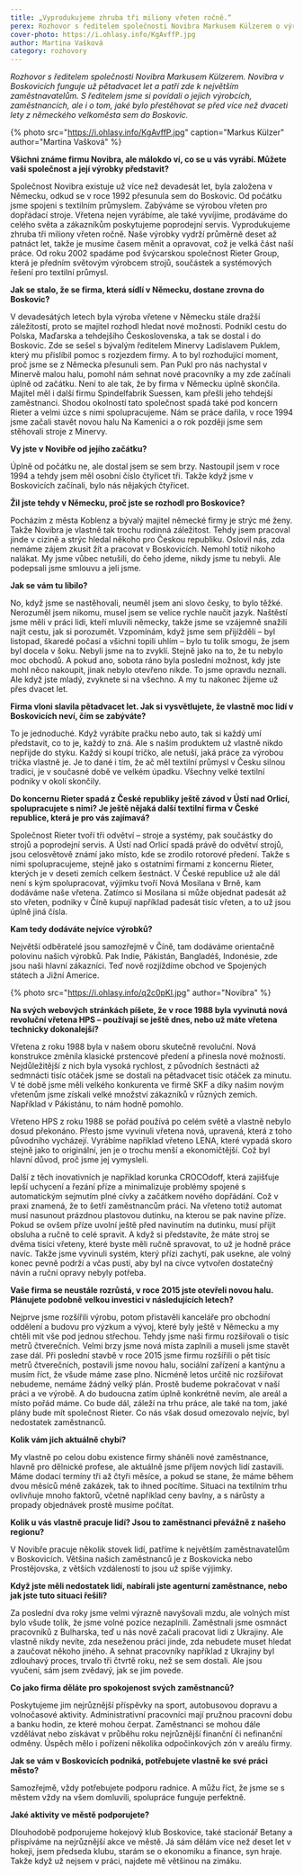 ```yaml
---
title: „Vyprodukujeme zhruba tři miliony vřeten ročně.“
perex: Rozhovor s ředitelem společnosti Novibra Markusem Külzerem o výrobcích, zaměstnancích, ale i o tom, jaké bylo přestěhovat se před více než dvaceti lety z německého velkoměsta sem do Boskovic.
cover-photo: https://i.ohlasy.info/KgAvffP.jpg
author: Martina Vašková
category: rozhovory
---
```


*Rozhovor s ředitelem společnosti Novibra Markusem Külzerem. Novibra v Boskovicích funguje už pětadvacet let a patří zde k největším zaměstnavatelům. S ředitelem jsme si povídali o jejich výrobcích, zaměstnancích, ale i o tom, jaké bylo přestěhovat se před více než dvaceti lety z německého velkoměsta sem do Boskovic.*

{% photo src="https://i.ohlasy.info/KgAvffP.jpg" caption="Markus Külzer" author="Martina Vašková" %}

**Všichni známe firmu Novibra, ale málokdo ví, co se u vás vyrábí. Můžete vaši společnost a její výrobky představit?**

Společnost Novibra existuje už více než devadesát let, byla založena v Německu, odkud se v roce 1992 přesunula sem do Boskovic. Od počátku jsme spojeni s textilním průmyslem. Zabýváme se výrobou vřeten pro dopřádací stroje. Vřetena nejen vyrábíme, ale také vyvíjíme, prodáváme do celého světa a zákazníkům poskytujeme poprodejní servis. Vyprodukujeme zhruba tři miliony vřeten ročně. Naše výrobky vydrží průměrně deset až patnáct let, takže je musíme časem měnit a opravovat, což je velká část naší práce. Od roku 2002 spadáme pod švýcarskou společnost Rieter Group, která je předním světovým výrobcem strojů, součástek a systémových řešení pro textilní průmysl.

**Jak se stalo, že se firma, která sídlí v Německu, dostane zrovna do Boskovic?**

V devadesátých letech byla výroba vřetene v Německu stále dražší záležitostí, proto se majitel rozhodl hledat nové možnosti. Podnikl cestu do Polska, Maďarska a tehdejšího Československa, a tak se dostal i do Boskovic. Zde se sešel s bývalým ředitelem Minervy Ladislavem Puklem, který mu přislíbil pomoc s rozjezdem firmy. A to byl rozhodující moment, proč jsme se z Německa přesunuli sem. Pan Pukl pro nás nachystal v Minervě malou halu, pomohl nám sehnat nové pracovníky a my zde začínali úplně od začátku. Není to ale tak, že by firma v Německu úplně skončila. Majitel měl i další firmu Spindelfabrik Suessen, kam přešli jeho tehdejší zaměstnanci. Shodou okolností tato společnost spadá také pod koncern Rieter a velmi úzce s nimi spolupracujeme. Nám se práce dařila, v roce 1994 jsme začali stavět novou halu Na Kamenici a o rok později jsme sem stěhovali stroje z Minervy.

**Vy jste v Novibře od jejího začátku?**

Úplně od počátku ne, ale dostal jsem se sem brzy. Nastoupil jsem v roce 1994 a tehdy jsem měl osobní číslo čtyřicet tři. Takže když jsme v Boskovicích začínali, bylo nás nějakých čtyřicet.

**Žil jste tehdy v Německu, proč jste se rozhodl pro Boskovice?**

Pocházím z města Koblenz a bývalý majitel německé firmy je strýc mé ženy. Takže Novibra je vlastně tak trochu rodinná záležitost. Tehdy jsem pracoval jinde v cizině a strýc hledal někoho pro Českou republiku. Oslovil nás, zda nemáme zájem zkusit žít a pracovat v Boskovicích. Nemohl totiž nikoho nalákat. My jsme vůbec netušili, do čeho jdeme, nikdy jsme tu nebyli. Ale podepsali jsme smlouvu a jeli jsme.

**Jak se vám tu líbilo?**

No, když jsme se nastěhovali, neuměl jsem ani slovo česky, to bylo těžké. Nerozuměl jsem nikomu, musel jsem se velice rychle naučit jazyk. Naštěstí jsme měli v práci lidi, kteří mluvili německy, takže jsme se vzájemně snažili najít cestu, jak si porozumět. Vzpomínám, když jsme sem přijížděli – byl listopad, škaredé počasí a všichni topili uhlím – bylo tu tolik smogu, že jsem byl docela v šoku. Nebyli jsme na to zvyklí. Stejně jako na to, že tu nebylo moc obchodů. A pokud ano, sobota ráno byla poslední možnost, kdy jste mohl něco nakoupit, jinak nebylo otevřeno nikde. To jsme opravdu neznali. Ale když jste mladý, zvyknete si na všechno. A my tu nakonec žijeme už přes dvacet let.

**Firma vloni slavila pětadvacet let. Jak si vysvětlujete, že vlastně moc lidí v Boskovicích neví, čím se zabýváte?**

To je jednoduché. Když vyrábíte pračku nebo auto, tak si každý umí představit, co to je, každý to zná. Ale s naším produktem už vlastně nikdo nepřijde do styku. Každý si koupí tričko, ale netuší, jaká práce za výrobou trička vlastně je. Je to dané i tím, že ač měl textilní průmysl v Česku silnou tradici, je v současné době ve velkém úpadku. Všechny velké textilní podniky v okolí skončily.

**Do koncernu Rieter spadá z České republiky ještě závod v Ústí nad Orlicí, spolupracujete s nimi? Je ještě nějaká další textilní firma v České republice, která je pro vás zajímavá?**

Společnost Rieter tvoří tři odvětví – stroje a systémy, pak součástky do strojů a poprodejní servis. A Ústí nad Orlicí spadá právě do odvětví strojů, jsou celosvětově známí jako místo, kde se zrodilo rotorové předení. Takže s nimi spolupracujeme, stejně jako s ostatními firmami z koncernu Rieter, kterých je v deseti zemích celkem šestnáct. V České republice už ale dál není s kým spolupracovat, výjimku tvoří Nová Mosilana v Brně, kam dodáváme naše vřetena. Zatímco si Mosilana si může objednat padesát až sto vřeten, podniky v Číně kupují například padesát tisíc vřeten, a to už jsou úplně jiná čísla.

**Kam tedy dodáváte nejvíce výrobků?**

Největší odběratelé jsou samozřejmě v Číně, tam dodáváme orientačně polovinu našich výrobků. Pak Indie, Pákistán, Bangladéš, Indonésie, zde jsou naši hlavní zákazníci. Teď nově rozjíždíme obchod ve Spojených státech a Jižní Americe.

{% photo src="https://i.ohlasy.info/q2c0pKl.jpg" author="Novibra" %}

**Na svých webových stránkách píšete, že v roce 1988 byla vyvinutá nová revoluční vřetena HPS – používají se ještě dnes, nebo už máte vřetena technicky dokonalejší?**

Vřetena z roku 1988 byla v našem oboru skutečně revoluční. Nová konstrukce změnila klasické prstencové předení a přinesla nové možnosti. Nejdůležitější z nich byla vysoká rychlost, z původních šestnácti až sedmnácti tisíc otáček jsme se dostali na pětadvacet tisíc otáček za minutu. V té době jsme měli velkého konkurenta ve firmě SKF a díky našim novým vřetenům jsme získali velké množství zákazníků v různých zemích. Například v Pákistánu, to nám hodně pomohlo. 

Vřeteno HPS z roku 1988 se pořád používá po celém světě a vlastně nebylo dosud překonáno. Přesto jsme vyvinuli vřetena nová, upravená, která z toho původního vycházejí. Vyrábíme například vřeteno LENA, které vypadá skoro stejně jako to originální, jen je o trochu menší a ekonomičtější. Což byl hlavní důvod, proč jsme jej vymysleli. 

Další z těch inovativních je například korunka CROCOdoff, která zajišťuje lepší uchycení a řezání příze a minimalizuje problémy spojené s automatickým sejmutím plné cívky a začátkem nového dopřádání. Což v praxi znamená, že to šetří zaměstnancům práci. Na vřeteno totiž automat musí nasunout prázdnou plastovou dutinku, na kterou se pak navine příze. Pokud se ovšem příze uvolní ještě před navinutím na dutinku, musí přijít obsluha a ručně to celé spravit. A když si představíte, že máte stroj se dvěma tisíci vřeteny, které byste měli ručně spravovat, to už je hodně práce navíc. Takže jsme vyvinuli systém, který přízi zachytí, pak usekne, ale volný konec pevně podrží a včas pustí, aby byl na cívce vytvořen dostatečný návin a ruční opravy nebyly potřeba. 

**Vaše firma se neustále rozrůstá, v roce 2015 jste otevřeli novou halu. Plánujete podobně velkou investici v následujících letech?**

Nejprve jsme rozšířili výrobu, potom přistavěli kanceláře pro obchodní oddělení a budovu pro výzkum a vývoj, které byly ještě v Německu a my chtěli mít vše pod jednou střechou. Tehdy jsme naši firmu rozšiřovali o tisíc metrů čtverečních. Velmi brzy jsme nová místa zaplnili a museli jsme stavět zase dál. Při poslední stavbě v roce 2015 jsme firmu rozšířili o pět tisíc metrů čtverečních, postavili jsme novou halu, sociální zařízení a kantýnu a musím říct, že všude máme zase plno. Nicméně letos určitě nic rozšiřovat nebudeme, nemáme žádný velký plán. Prostě budeme pokračovat v naší práci a ve výrobě. A do budoucna zatím úplně konkrétně nevím, ale areál a místo pořád máme. Co bude dál, záleží na trhu práce, ale také na tom, jaké plány bude mít společnost Rieter. Co nás však dosud omezovalo nejvíc, byl nedostatek zaměstnanců.

**Kolik vám jich aktuálně chybí?**

My vlastně po celou dobu existence firmy sháněli nové zaměstnance, hlavně pro dělnické profese, ale aktuálně jsme příjem nových lidí zastavili. Máme dodací termíny tři až čtyři měsíce, a pokud se stane, že máme během dvou měsíců méně zakázek, tak to ihned pocítíme. Situaci na textilním trhu ovlivňuje mnoho faktorů, včetně například ceny bavlny, a s nárůsty a propady objednávek prostě musíme počítat.

**Kolik u vás vlastně pracuje lidí? Jsou to zaměstnanci převážně z našeho regionu?**

V Novibře pracuje několik stovek lidí, patříme k největším zaměstnavatelům v Boskovicích. Většina našich zaměstnanců je z Boskovicka nebo Prostějovska, z větších vzdáleností to jsou už spíše výjimky.

**Když jste měli nedostatek lidí, nabírali jste agenturní zaměstnance, nebo jak jste tuto situaci řešili?**

Za poslední dva roky jsme velmi výrazně navyšovali mzdu, ale volných míst bylo všude tolik, že jsme volné pozice nezaplnili. Zaměstnali jsme osmnáct pracovníků z Bulharska, teď u nás nově začali pracovat lidi z Ukrajiny. Ale vlastně nikdy nevíte, zda neseženou práci jinde, zda nebudete muset hledat a zaučovat někoho jiného. A sehnat pracovníky například z Ukrajiny byl zdlouhavý proces, trvalo tři čtvrtě roku, než se sem dostali. Ale jsou vyučení, sám jsem zvědavý, jak se jim povede.

**Co jako firma děláte pro spokojenost svých zaměstnanců?**

Poskytujeme jim nejrůznější příspěvky na sport, autobusovou dopravu a volnočasové aktivity. Administrativní pracovníci mají pružnou pracovní dobu a banku hodin, ze které mohou čerpat. Zaměstnanci se mohou dále vzdělávat nebo získávat v průběhu roku nejrůznější finanční či nefinanční odměny. Úspěch mělo i pořízení několika odpočinkových zón v areálu firmy. 

**Jak se vám v Boskovicích podniká, potřebujete vlastně ke své práci město?**

Samozřejmě, vždy potřebujete podporu radnice. A můžu říct, že jsme se s městem vždy na všem domluvili, spolupráce funguje perfektně.

**Jaké aktivity ve městě podporujete?**

Dlouhodobě podporujeme hokejový klub Boskovice, také stacionář Betany a přispíváme na nejrůznější akce ve městě. Já sám dělám více než deset let v hokeji, jsem předseda klubu, starám se o ekonomiku a finance, syn hraje. Takže když už nejsem v práci, najdete mě většinou na zimáku.
